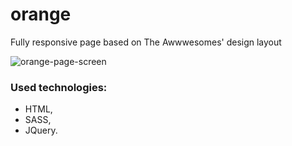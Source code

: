 # orange 
Fully responsive page based on The Awwwesomes' design layout

![orange-page-screen](img/orange-page.png)

### Used technologies:
- HTML,
- SASS,
- JQuery.
